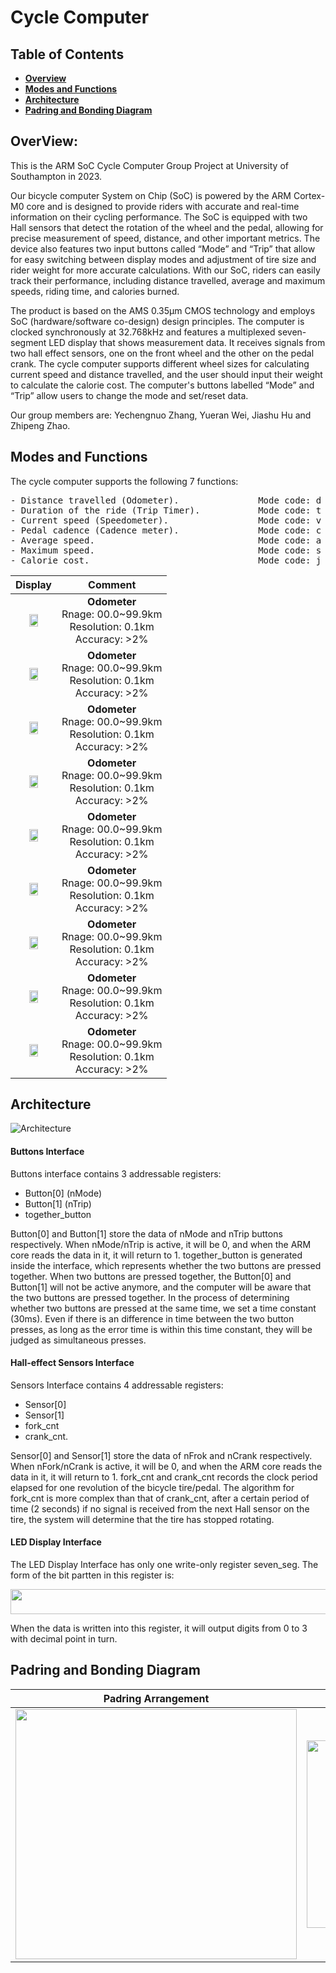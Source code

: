 # Cycle Computer
## Table of Contents

- **[Overview](#overview)**<br>
- **[Modes and Functions](#modes-and-functions)**<br>
- **[Architecture](#architecture)**<br>
- **[Padring and Bonding Diagram](#padring-and-bonding-diagram)**<br>


## OverView:
This is the ARM SoC Cycle Computer Group Project at University of Southampton in 2023.

Our bicycle computer System on Chip (SoC) is powered by the ARM Cortex-M0 core and is designed to provide riders with accurate 
and real-time information on their cycling performance. The SoC is equipped with two Hall sensors that detect the rotation of the wheel and the pedal, allowing for precise measurement of speed, distance, and other important metrics. The device also features two input buttons called “Mode” and “Trip” that allow for easy switching between display modes and adjustment of tire size and rider weight for more accurate calculations. With our SoC, riders can easily track their performance, including distance travelled, average and maximum speeds, riding time, and calories burned.

The product is based on the AMS 0.35μm CMOS technology and employs SoC (hardware/software co-design) design principles. The computer is clocked synchronously at 32.768kHz and features a multiplexed seven-segment LED display that shows measurement data. It receives signals from two hall effect sensors, one on the front wheel and the other on the pedal crank. The cycle computer supports different wheel sizes for calculating current speed and distance travelled, and the user should input their weight to calculate the calorie cost. The computer's buttons labelled “Mode” and “Trip” allow users to change the mode and set/reset data.

Our group members are: Yechengnuo Zhang, Yueran Wei, Jiashu Hu and Zhipeng Zhao.

## Modes and Functions

The cycle computer supports the following 7 functions:
<pre>
- Distance travelled (Odometer).               Mode code: d 
- Duration of the ride (Trip Timer).           Mode code: t
- Current speed (Speedometer).                 Mode code: v 
- Pedal cadence (Cadence meter).               Mode code: c 
- Average speed.                               Mode code: a 
- Maximum speed.                               Mode code: s 
- Calorie cost.                                Mode code: j
</pre>

Display                                                                              |  Comment
:--------------:                                                                     |    :----------:
<img src="https://github.com/zycn22/cycle_computer/blob/main/pic/modes/Slide1.png" width="50%" height="50%">  |  **Odometer**<br />Rnage: 00.0~99.9km<br />Resolution: 0.1km<br />Accuracy: >2%
<img src="https://github.com/zycn22/cycle_computer/blob/main/pic/modes/Slide2.png" width="50%" height="50%">  |  **Odometer**<br />Rnage: 00.0~99.9km<br />Resolution: 0.1km<br />Accuracy: >2%
<img src="https://github.com/zycn22/cycle_computer/blob/main/pic/modes/Slide3.png" width="50%" height="50%">  |  **Odometer**<br />Rnage: 00.0~99.9km<br />Resolution: 0.1km<br />Accuracy: >2%
<img src="https://github.com/zycn22/cycle_computer/blob/main/pic/modes/Slide4.png" width="50%" height="50%">  |  **Odometer**<br />Rnage: 00.0~99.9km<br />Resolution: 0.1km<br />Accuracy: >2%
<img src="https://github.com/zycn22/cycle_computer/blob/main/pic/modes/Slide5.png" width="50%" height="50%">  |  **Odometer**<br />Rnage: 00.0~99.9km<br />Resolution: 0.1km<br />Accuracy: >2%
<img src="https://github.com/zycn22/cycle_computer/blob/main/pic/modes/Slide6.png" width="50%" height="50%">  |  **Odometer**<br />Rnage: 00.0~99.9km<br />Resolution: 0.1km<br />Accuracy: >2%
<img src="https://github.com/zycn22/cycle_computer/blob/main/pic/modes/Slide7.png" width="50%" height="50%">  |  **Odometer**<br />Rnage: 00.0~99.9km<br />Resolution: 0.1km<br />Accuracy: >2%
<img src="https://github.com/zycn22/cycle_computer/blob/main/pic/modes/Slide8.png" width="50%" height="50%">  |  **Odometer**<br />Rnage: 00.0~99.9km<br />Resolution: 0.1km<br />Accuracy: >2%
<img src="https://github.com/zycn22/cycle_computer/blob/main/pic/modes/Slide9.png" width="50%" height="50%">  |  **Odometer**<br />Rnage: 00.0~99.9km<br />Resolution: 0.1km<br />Accuracy: >2%

## Architecture
![Architecture](https://github.com/zycn22/cycle_computer/blob/main/pic/architecture.png)
#### Buttons Interface

Buttons interface contains 3 addressable registers: 
- Button[0] (nMode)
- Button[1] (nTrip) 
- together_button

Button[0] and Button[1] store the data of nMode and nTrip buttons respectively. When nMode/nTrip is active, it will be 0, and when the ARM core reads the data in it, it will return to 1. together_button is generated inside the interface, which represents whether the two buttons are pressed together. When two buttons are pressed together, the Button[0] and Button[1] will not be active anymore, and the computer will be aware that the two buttons are pressed together.
In the process of determining whether two buttons are pressed at the same time, we set a time constant (30ms). Even if there is an difference in time between the two button presses, as long as the error time is within this time constant, they will be judged as simultaneous presses.

####  Hall-effect Sensors Interface

Sensors Interface contains 4 addressable registers:

- Sensor[0]
- Sensor[1]
- fork_cnt
- crank_cnt.

Sensor[0] and Sensor[1] store the data of nFrok and nCrank respectively. When nFork/nCrank is active, it will be 0, and when the ARM core reads the data in it, it will return to 1.
fork_cnt and crank_cnt records the clock period elapsed for one revolution of the bicycle tire/pedal. The algorithm for fork_cnt is more complex than that of crank_cnt, after a certain period of time (2 seconds) if no signal is received from the next Hall sensor on the tire, the system will determine that the tire has stopped rotating.

#### LED Display Interface
The LED Display Interface has only one write-only register seven_seg. The form of the bit partten in this register is:

<img src="https://github.com/zycn22/cycle_computer/blob/main/pic/bit_pattern.png" width="600" height="40">

When the data is written into this register, it will output digits from 0 to 3 with decimal point in turn.

## Padring and Bonding Diagram

Padring Arrangement             |  Bonding Diagram
:------------------------------:|:------------------------------:
<img src="https://github.com/zycn22/cycle_computer/blob/main/pic/padring.png" width="450" height="400">  |  <img src="https://github.com/zycn22/cycle_computer/blob/main/pic/bonding.png" width="300" height="300">
